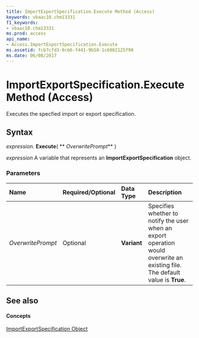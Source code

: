 ```yaml
---
title: ImportExportSpecification.Execute Method (Access)
keywords: vbaac10.chm13331
f1_keywords:
- vbaac10.chm13331
ms.prod: access
api_name:
- Access.ImportExportSpecification.Execute
ms.assetid: fcb7cfd3-0c66-f441-9b58-1c6982125f98
ms.date: 06/08/2017
---
```



# ImportExportSpecification.Execute Method (Access)

Executes the specfied import or export specification.


## Syntax

 _expression_. **Execute**( ** _OverwritePrompt_** )

 _expression_ A variable that represents an **ImportExportSpecification** object.


### Parameters



|**Name**|**Required/Optional**|**Data Type**|**Description**|
|:-----|:-----|:-----|:-----|
| _OverwritePrompt_|Optional|**Variant**|Specifies whether to notify the user when an export operation would overwrite an existing file. The default value is **True**.|

## See also


#### Concepts


[ImportExportSpecification Object](importexportspecification-object-access.md)

